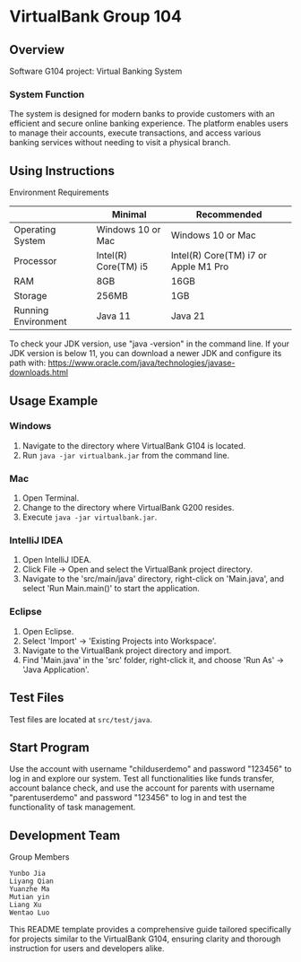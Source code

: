 # VirtualBank Group 104

## Overview

Software G104 project:  Virtual Banking System

### System Function

The system is designed for modern banks to provide customers with an efficient and secure online banking experience. The platform enables users to manage their accounts, execute transactions, and access various banking services without needing to visit a physical branch.

## Using Instructions

Environment Requirements

|                     | Minimal              | Recommended                          |
| ------------------- | -------------------- |--------------------------------------|
| Operating System    | Windows 10 or Mac    | Windows 10 or Mac                    |
| Processor           | Intel(R) Core(TM) i5 | Intel(R) Core(TM) i7 or Apple M1 Pro |
| RAM                 | 8GB                  | 16GB                                 |
| Storage             | 256MB                | 1GB                                  |
| Running Environment | Java 11              | Java 21                              |

To check your JDK version, use "java -version" in the command line. If your JDK version is below 11, you can download a newer JDK and configure its path with: https://www.oracle.com/java/technologies/javase-downloads.html

## Usage Example

### Windows

1. Navigate to the directory where VirtualBank G104 is located.
2. Run `java -jar virtualbank.jar` from the command line.

### Mac

1. Open Terminal.
2. Change to the directory where VirtualBank G200 resides.
3. Execute `java -jar virtualbank.jar`.

### IntelliJ IDEA

1. Open IntelliJ IDEA.
2. Click File -> Open and select the VirtualBank project directory.
3. Navigate to the 'src/main/java' directory, right-click on 'Main.java', and select 'Run Main.main()' to start the application.

### Eclipse

1. Open Eclipse.
2. Select 'Import' -> 'Existing Projects into Workspace'.
3. Navigate to the VirtualBank project directory and import.
4. Find 'Main.java' in the 'src' folder, right-click it, and choose 'Run As' -> 'Java Application'.

## Test Files

Test files are located at `src/test/java`.



## Start Program

Use the account with username "childuserdemo" and password "123456" to log in and explore our system. Test all functionalities like funds transfer, account balance check, and use the account for parents with username "parentuserdemo" and password "123456" to log in and test the functionality of task management.



## Development Team

Group Members

```
Yunbo Jia
Liyang Qian
Yuanzhe Ma
Mutian yin
Liang Xu
Wentao Luo
```

This README template provides a comprehensive guide tailored specifically for projects similar to the VirtualBank G104, ensuring clarity and thorough instruction for users and developers alike.